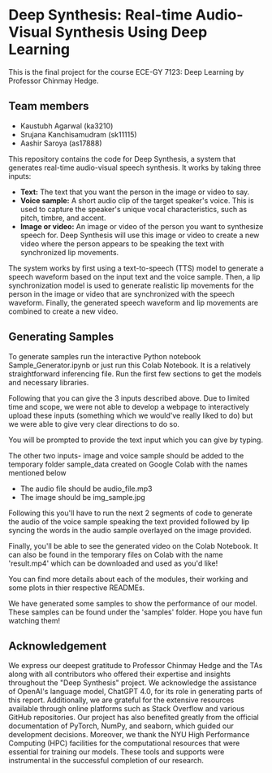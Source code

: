 # Deep Synthesis: Real-time Audio-Visual Synthesis Using Deep Learning

This is the final project for the course ECE-GY 7123: Deep Learning by Professor Chinmay Hedge.

## Team members
- Kaustubh Agarwal (ka3210)
- Srujana Kanchisamudram (sk11115)
- Aashir Saroya (as17888)

This repository contains the code for Deep Synthesis, a system that generates real-time audio-visual speech synthesis. It works by taking three inputs:

- **Text:** The text that you want the person in the image or video to say.
- **Voice sample:** A short audio clip of the target speaker's voice. This is used to capture the speaker's unique vocal characteristics, such as pitch, timbre, and accent.
- **Image or video:** An image or video of the person you want to synthesize speech for. Deep Synthesis will use this image or video to create a new video where the person appears to be speaking the text with synchronized lip movements.

The system works by first using a text-to-speech (TTS) model to generate a speech waveform based on the input text and the voice sample. Then, a lip synchronization model is used to generate realistic lip movements for the person in the image or video that are synchronized with the speech waveform. Finally, the generated speech waveform and lip movements are combined to create a new video.

## Generating Samples
To generate samples run the interactive Python notebook Sample_Generator.ipynb or just run this Colab Notebook. It is a relatively straightforward inferencing file.
Run the first few sections to get the models and necessary libraries.

Following that you can give the 3 inputs described above. Due to limited time and scope, we were not able to develop a webpage to interactively upload these inputs (something which we would've really liked to do) but we were able to give very clear directions to do so.

You will be prompted to provide the text input which you can give by typing.

The other two inputs- image and voice sample should be added to the temporary folder sample_data created on Google Colab with the names mentioned below
- The audio file should be audio_file.mp3
- The image should be img_sample.jpg

Following this you'll have to run the next 2 segments of code to generate the audio of the voice sample speaking the text provided followed by lip syncing the words in the audio sample overlayed on the image provided.

Finally, you'll be able to see the generated video on the Colab Notebook. It can also be found in the temporary files on Colab with the name 'result.mp4' which can be downloaded and used as you'd like!

You can find more details about each of the modules, their working and some plots in thier respective READMEs.

We have generated some samples to show the performance of our model. These samples can be found under the 'samples' folder. Hope you have fun watching them!

## Acknowledgement
We express our deepest gratitude to Professor Chinmay Hedge and the TAs along with all contributors who offered their expertise and insights throughout the "Deep Synthesis" project. We acknowledge the assistance of OpenAI's language model, ChatGPT 4.0, for its role in generating parts of this report. Additionally, we are grateful for the extensive resources available through online platforms such as Stack Overflow and various GitHub repositories. Our project has also benefited greatly from the official documentation of PyTorch, NumPy, and seaborn, which guided our development decisions. Moreover, we thank the NYU High Performance Computing (HPC) facilities for the computational resources that were essential for training our models. These tools and supports were instrumental in the successful completion of our research.
